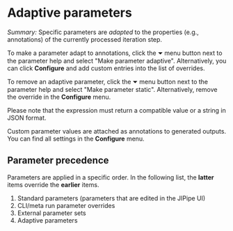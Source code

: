 # Adaptive parameters

*Summary:* Specific parameters are <i>adapted</i> to the properties (e.g., annotations) of the currently processed iteration step.

To make a parameter adapt to annotations, click the ⏷ menu button next to the parameter help and select "Make parameter adaptive".
Alternatively, you can click **Configure** and add custom entries into the list of overrides. 

To remove an adaptive parameter, click the ⏷ menu button next to the parameter help and select "Make parameter static". Alternatively, 
remove the override in the **Configure** menu.

Please note that the expression must return a compatible value or a string in JSON format.

Custom parameter values are attached as annotations to generated outputs. You can find all settings in the <strong>Configure</strong> menu.

## Parameter precedence

Parameters are applied in a specific order. In the following list, the **latter** items override the **earlier** items.

1. Standard parameters (parameters that are edited in the JIPipe UI)
2. CLI/meta run parameter overrides
3. External parameter sets
4. Adaptive parameters